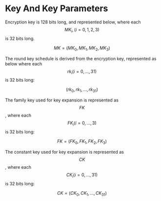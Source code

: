 # Key And Key Parameters

<!-- 5 密钥及密钥参量 -->
<!-- 加密密钥长度为 128 比特，表示为𝑀𝐾 =   𝑀𝐾0, 𝑀𝐾2, 𝑀𝐾3, 𝑀𝐾4 ，其中𝑀𝐾5   𝑖 = 0,1,2,3 为字。 -->
<!--轮密钥表示为 𝑟𝑘0, 𝑟𝑘2, ⋯ , 𝑟𝑘42 ，其中𝑟𝑘5 𝑖 = 0, ⋯ ,31 为 32 比特字。轮密钥由加密密钥 生成。
 𝐹𝐾 = 𝐹𝐾0, 𝐹𝐾2, 𝐹𝐾3, 𝐹𝐾4 为系统参数，𝐶𝐾 = 𝐶𝐾0, 𝐶𝐾2, ⋯ , 𝐶𝐾42 为固定参数，用于密钥 扩展算法，其中𝐹𝐾5 𝑖 = 0,⋯,3 、𝐶𝐾5 𝑖 = 0,⋯,31 为字。 -->

Encryption key is 128 bits long, and represented below, where each
$$MK_i, (i = 0, 1, 2, 3)$$ is 32 bits long.

$$
MK = (MK_0, MK_1, MK_2, MK_3)
$$

The round key schedule is derived from the encryption key, represented as below
where each $$rk_i (i = 0, ..., 31)$$ is 32 bits long:

$$
(rk_0, rk_1, ... , rk_31)
$$


The family key used for key expansion is represented as $$FK$$, where
each $$FK_i (i = 0, ..., 3)$$ is 32 bits long:

$$
FK = (FK_0, FK_1, FK_2, FK_3)
$$


The constant key used for key expansion is represented as $$CK$$, where
each $$CK_i (i = 0, ..., 31)$$ is 32 bits long:

$$
CK = (CK_0, CK_1, ... , CK_31)
$$


